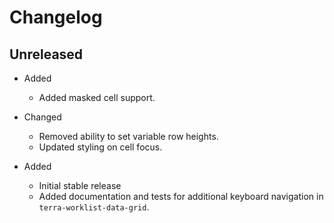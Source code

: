 # Changelog

## Unreleased
* Added
  * Added masked cell support.

* Changed
  * Removed ability to set variable row heights.
  * Updated styling on cell focus.

* Added
    * Initial stable release
    * Added documentation and tests for additional keyboard navigation in `terra-worklist-data-grid`.
